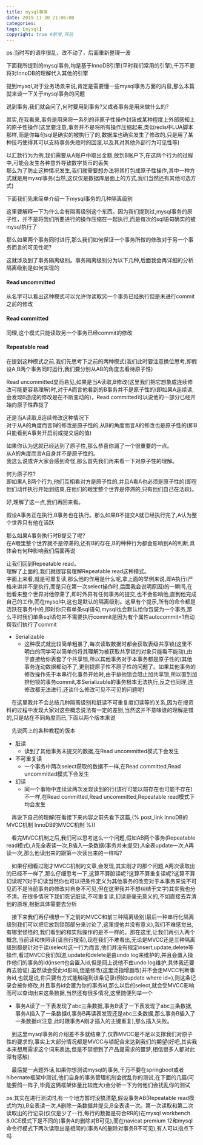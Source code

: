 ```yaml
---
title: mysql事务
date: 2019-11-30 21:06:00
categories: 
tags: [mysql]
copyright: true #新增,开启
---
```


<!--more-->
ps:当时写的语序很乱，改不动了，后面重新整理一波

下面我所提到的mysql事务,均是基于InnoDB引擎(平时我们常用的引擎),千万不要将对InnoDB的理解代入其他的引擎

提到mysql,对于业务场景来说,肯定是需要懂一些mysql事务方面的内容,那么本篇就来谈一下关于mysql事务的问题

说到事务,我们就会问了,何时要用到事务?又或者事务是用来做什么的?  

其实,在我看来,事务是用来将一系列的非原子性操作封装成某种程度上外部感知上的原子性操作(这里要注意,事务并不是将所有操作压缩起来,类似redis中LUA脚本那样,而是你每句sql是确实的被执行了的,数据库也确实发生了修改的,只是用了某种技巧使得其可以支持事务失败时的回滚,以及其对其他外部行为可见性等)

以汇款行为为例,我们需要从A账户中取出金额,放到B账户下,在这两个行为的过程中,可能会发生各种意外导致数字货币的丢失  
那么为了防止这种情况发生,我们就需要想办法将其打包成原子性操作,其中一种方式就是用mysql事务(当然,这仅仅是数据库层面上的方式,我们当然还有其他可选方式)

下面我们先来简单介绍一下mysql事务的几种隔离级别  

这里要解释一下为什么会有隔离级别这个东西。因为我们提到过,mysql事务的原子性，并不是将我们所要进行的操作压缩在一起执行,而是每次的sql语句确实的被mysql执行了  

那么如果两个事务同时进行,那么我们如何保证一个事务所做的修改对于另一个事务而言的可见性呢?  

这就涉及到了事务隔离级别。事务隔离级别分为以下几种,后面我会再详细的分析隔离级别是如何实现的

#### Read uncommitted
从名字可以看出这种模式可以允许你读取另一个事务已经执行但是未进行commit之前的修改

#### Read committed
同理,这个模式只能读取另一个事务已经commit的修改

#### Repeatable read
在提到这种模式之前,我们先思考下之前的两种模式(我们此时要注意换位思考,即假设A,B两个事务同时运行,我们要分别从AB的角度去看待原子性)

Read uncommitted显而易见,如果是当A读取,B修改(这里我们把它想象成连续修改可能更容易理解)时,对于A而言他看到的B事务并不是原子性的(即如果A连续读,会发现B造成的修改是在不断变动的)，Read committed可以说他的一部分已经开始向原子性靠拢了  

还是当A读取,B连续修改这种情况下  
对于从A的角度而言B的修改是原子性的,从B的角度而言A的修改也是原子性的(即B只能看到A事务开启前或提交后的值)  

如果你认为这就已经达到了原子性,那么恭喜你漏了一个很重要的一点。  
从A的角度而言A自身并不是原子性的。  
我这么说或许大家会感到奇怪,那么首先我们再来看一下对原子性的理解。

何为原子性?  
即如果A,B两个行为,他们互相看对方是原子性的,并且A看A也必须是原子性的(即在他们动作执行开始到结束,在他们的眼里整个世界是停滞的,只有他们自己在活跃)。  

好,理解了这一点,我们再回来看。  

假设A事务正在执行,B事务也在执行。那么如果B不提交A就已经执行完了,A认为整个世界只有他在活跃  

那么如果A事务执行时B提交了呢?  
在A眼里整个世界就不是停滞的,还有B的存在,B的种种行为都会影响到A的判断,具体会有何种影响我们后面再说

让我们回到Repeatable read。  
理解了上面的,我们就很容易理解Repeatable read这种模式。  
字面上来看,就是可重复读,那么他的作用是什么呢,拿上面的举例来说,即A执行(严格来讲并不是执行,而是只在第一次select操作时,后面我会说明原因)的一瞬间,在他看来整个世界对他停滞了,即时外界有任何事务的提交,也不会影响他,直到他完成自己的工作,而在mysql中,这也是默认的隔离级别。这里有个提示,所有的命令都是活跃在事务中的,即时你只有单条sql语句,mysql也会默认给你包装为一个事务,那么平时我们单条sql语句并不需要执行commit是因为有个属性autocommit=1自动帮我们执行了commit
- Serializable
  - 这种模式就比较简单粗暴了,每次读取数据时都会获取表级共享锁(这里不明白的同学可以简单的将其理解为被获取共享锁的对象只能看不能动),由于直接给你表套了个共享锁,所以其他事务对于本事务都是原子性的(其他事务连动数据都动不了,更别提原子性不原子性的问题了。如果其他事务的修改操作先于本串行化事务开始时,由于排他锁会阻止加共享锁,所以直到加排他锁的事务commit,本Serializable的事务根本无法执行,反之也同理,连修改都无法进行,还谈什么修改可见不可见的问题呢)

&emsp;在这里我并不会总结几种隔离级别和脏读不可重复度幻读等的关系,因为在搜资料的过程中发现大家对这些概念说法有一定的差别,当然这并不意味谁的理解是错的,只是站在不同角度而已,下面以两个版本来说

&emsp;先说网上的各种教程的版本
- 脏读
  - 读到了其他事务未提交的数据,在Read uncommitted模式下会发生
- 不可重复读
  - 一个事务中两次select获取的数据不一样,在Read committed,Read uncommitted模式下会发生
- 幻读
  - 同一个事物中连续读两次发现读到的行(该行可能以前存在也可能不存在)不一样,在Read committed,Read uncommitted,Repeatable read模式下均会发生

&emsp;再说下自己的理解(在看接下来内容之前先看下这篇,{% post_link InnoDB的MVCC机制 InnoDB的MVCC机制 %})

&emsp;看完MVCC机制之后,我们可以思考这么一个问题,假如AB两个事务(Repeatable read模式),A先全表读一次,B插入一条数据(事务并未提交),A全表update一次,A再读一次,那么他读出来的跟第一次读出来的一样吗?

&emsp;如果仔细看过刚才MVCC机制的文章,会发现,其实刚才的那个问题,A两次读取出的已经不一样了,那么仔细思考一下,这算不算脏读呢?这算不算重复读呢?这算不算幻读呢?(对于幻读当然你也可以把条件定义为其他事务的改变对于本事务来说不可见而不是当前事务的修改对自身不可见,但在这里我并不想纠结于文字)其实我也分不清。在很多情况下我们死记脏读,不可重复读,幻读是毫无意义的,不如直接去弄清他的原理,根据具体需要去分析

&emsp;接下来我们再仔细想一下之前的MVCC和前三种隔离级别(最后一种串行化隔离级别我们可以把它放到锁那部分来讨论了,这里提他并没有意义),我们不难感觉出,有哪里怪怪的,我们看到的和实际操作的是不一样的。那在这里,让我们再引入两个概念,当前读和快照读(请自行搜索),现在我们不难看出,无论是MVCC还是三种隔离级别都是针对于读(select)这一行为而言,他们并没有规定insert,update,delete等操作,看过MVCC我们知道,update和delete是由undo log来维护的,并且会置入操作他们的事务的id(insert也会置入id,但是网上说他不由undo log维护,具体我还要再去验证),虽然读会受此id影响,但是修改(这里泛指增删改)并不会走MVCC判断事务id,也就是说,你只要有方式能触碰到该条记录(例如update where id=),则这条记录会被你修改,并且事务id会置为你的事务id,那么以后的select,就会受MVCC影响而可以查询出来这条数据,当然还有很多情况,这里随便列举一个
- 事务A读了一下表发现了abc三条数据,事务B读了一下表发现了abc三条数据,事务A插入了一条数据d,事务B再读表发现还是abc三条数据,那么事务B插入了一条数据d(注意,此时跟事务A刚才插入的主键重复),那么插入失败。

&emsp;到这里mysql事务的介绍差不多就结束了,仅靠MVCC是不足以支撑我们对原子性的要求的,事实上大部分情况都是MVCC与锁配合来达到我们的期望(好吧,其实我本来想用需求这个词来表达,但是不禁想到了产品提需求的噩梦,相信很多人都对此深有感触)

&emsp;最后提一点题外话,如果你想测试mysql的事务,千万不要在springboot或者hibernate框架中测试,他们自身的事务管理机制会扰乱你的测试,在下面的几篇(可能要鸽一阵子,毕竟这俩框架体量比较庞大)会分析一下为何他们会扰乱你的测试

ps:其实在进行测试时,有一个地方暂时没搞清楚,假设事务AB(Repeatable read模式均为),B全表读一次,A删除一条数据并提交,B全表读一次。第一次读取和第二次读取出的行记录(仅仅是少了一行,每行的数据是符合RR的)在mysql workbench 8.0CE模式下是不同的(事务A的删除对B可见),而在navicat premium 12和mysql命令行模式下两次读取出是相同的(事务A的删除对事务B不可见),有人可以指点下吗